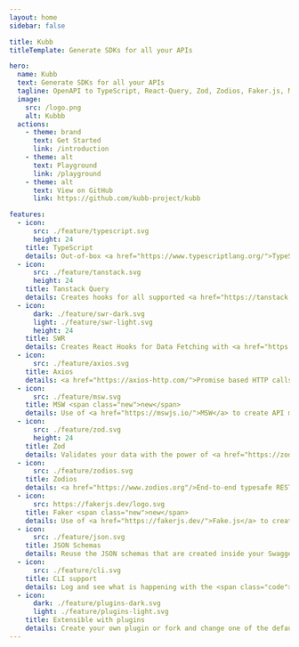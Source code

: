```yaml
---
layout: home
sidebar: false

title: Kubb
titleTemplate: Generate SDKs for all your APIs

hero:
  name: Kubb
  text: Generate SDKs for all your APIs
  tagline: OpenAPI to TypeScript, React-Query, Zod, Zodios, Faker.js, MSW and Axios. 
  image:
    src: /logo.png
    alt: Kubbb
  actions:
    - theme: brand
      text: Get Started
      link: /introduction
    - theme: alt
      text: Playground
      link: /playground
    - theme: alt
      text: View on GitHub
      link: https://github.com/kubb-project/kubb

features:
  - icon: 
      src: ./feature/typescript.svg
      height: 24
    title: TypeScript
    details: Out-of-box <a href="https://www.typescriptlang.org/">TypeScript</a> (with JSDoc) support. <div class="learn-more"><a href="/plugins/swagger-ts">Learn more</a></div>
  - icon: 
      src: ./feature/tanstack.svg
      height: 24
    title: Tanstack Query
    details: Creates hooks for all supported <a href="https://tanstack.com/query/latest">Tanstack-Query</a> frameworks (React, Solid, Svelte, Vue).  <div class="learn-more"><a href="/plugins/swagger-tanstack-query">Learn more</a></div>
  - icon: 
      dark: ./feature/swr-dark.svg
      light: ./feature/swr-light.svg
      height: 24
    title: SWR
    details: Creates React Hooks for Data Fetching with <a href="https://swr.vercel.app/">SWR</a>. <div class="learn-more"><a href="/plugins/swagger-swr">Learn more</a></div>
  - icon: 
      src: ./feature/axios.svg
    title: Axios
    details: <a href="https://axios-http.com/">Promise based HTTP calls</a> with a custom Client to set baseURL, headers, ... options. <div class="learn-more"><a href="/plugins/swagger-client/">Learn more</a></div>
  - icon: 
      src: ./feature/msw.svg
    title: MSW <span class="new">new</span>
    details: Use of <a href="https://mswjs.io/">MSW</a> to create API mocks based on faker data. <div class="learn-more"><a href="/plugins/swagger-msw">Learn more</a></div>
  - icon: 
      src: ./feature/zod.svg
      height: 24
    title: Zod
    details: Validates your data with the power of <a href="https://zod.dev/">Zod</a> schemas. <div class="learn-more"><a href="/plugins/swagger-zod">Learn more</a></div>
  - icon: 
      src: ./feature/zodios.svg
    title: Zodios
    details: <a href="https://www.zodios.org"/>End-to-end typesafe REST API toolbox</a> created based on our <a href="https://zod.dev/">Zod</a> plugin. <div class="learn-more"><a href="/plugins/swagger-zodios">Learn more</a></div>
  - icon: 
      src: https://fakerjs.dev/logo.svg
    title: Faker <span class="new">new</span>
    details: Use of <a href="https://fakerjs.dev/">Fake.js</a> to create mock data that can be used to create fake API calls. <div class="learn-more"><a href="/plugins/swagger-faker">Learn more</a></div>
  - icon: 
      src: ./feature/json.svg
    title: JSON Schemas
    details: Reuse the JSON schemas that are created inside your Swagger/OpenAPI file. <div class="learn-more"><a href="/plugins/swagger">Learn more</a></div>
  - icon: 
      src: ./feature/cli.svg
    title: CLI support
    details: Log and see what is happening with the <span class="code">Kubb</span> CLI command. <div class="learn-more"><a href="/plugins/cli">Learn more</a></div>
  - icon: 
      dark: ./feature/plugins-dark.svg
      light: ./feature/plugins-light.svg
    title: Extensible with plugins
    details: Create your own plugin or fork and change one of the default plugins with your own flavour without the need of forking the full project. <div class="learn-more"><a href="/plugins/introduction">Learn more</a></div>
---
```

